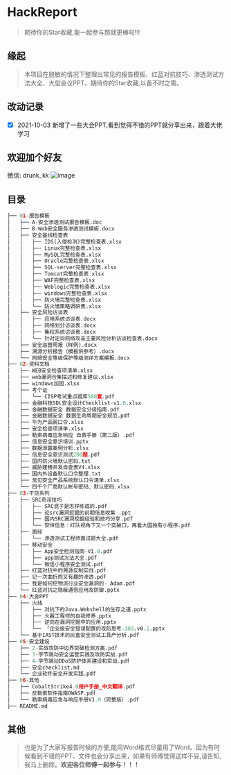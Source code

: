 # HackReport
>  期待你的Star收藏,能一起参与那就更棒啦!!!


## 缘起

>   本项目在脱敏的情况下整理出常见的报告模板、红蓝对抗技巧、渗透测试方法大全、大型会议PPT。期待你的Star收藏,以备不时之需。


## 改动记录

 - [x] 2021-10-03 新增了一些大会PPT,看到觉得不错的PPT就分享出来，跟着大佬学习 



## 欢迎加个好友
微信: drunk_kk
![image](https://github.com/awake1t/HackReport/blob/main/images/WeChat.jpg)

## 目录

``` python
├── 01-报告模板
│   ├── A-安全渗透测试报告模板.doc
│   ├── B-Web安全服务渗透测试模板.docx
│   ├── 安全基线检查表
│   │   ├── IDS(入侵检测)完整检查表.xlsx
│   │   ├── Linux完整检查表.xlsx
│   │   ├── MySQL完整检查表.xlsx
│   │   ├── Oracle完整检查表.xlsx
│   │   ├── SQL-server完整检查表.xlsx
│   │   ├── Tomcat完整检查表.xlsx
│   │   ├── WAF完整检查表.xlsx
│   │   ├── Weblogic完整检查表.xlsx
│   │   ├── windows完整检查表.xlsx
│   │   ├── 防火墙完整检查表.xlsx
│   │   └── 防火墙策略调研表.xlsx
│   ├── 安全风险访谈表
│   │   ├── 应用系统访谈表.docx
│   │   ├── 网络划分访谈表.docx
│   │   ├── 集权系统访谈表.docx
│   │   └── 针对定向网络攻击主要风险分析访谈检查表.docx
│   ├── 安全运营周报（样例).docx
│   ├── 溯源分析报告（模板供参考）.docx
│   └── 网络安全等级保护等级测评方案模板.docx
├── 02-资料文档
│   ├── WEB安全检查项清单.xlsx
│   ├── web漏洞合集描述和修复建议.xlsx
│   ├── windows加固.xlsx
│   ├── 考个证
│   │   └── CISP考试重点题库500套.pdf
│   ├── 金融科技SDL安全设计Checklist-v1.0.xlsx
│   ├── 金融数据安全 数据安全分级指南.pdf
│   ├── 金融数据安全 数据生命周期安全规范.pdf
│   ├── 华为产品弱口令.xlsx
│   ├── 安全检查项清单.xlsx
│   ├── 勒索病毒应急响应 自救手册（第二版）.pdf
│   ├── 信息安全意识培训.pptx
│   ├── 数据泄露案例分析.xlsx
│   ├── 信息安全意识测试200题.pdf
│   ├── 国内防火墙默认密码.txt
│   ├── 威胁建模开发自查表V4.xlsx
│   ├── 国内外设备默认口令整理.txt
│   ├── 常见安全产品系统默认口令清单.xlsx
│   └── 四千个厂商默认帐号密码、默认密码.xlsx
├── 03-干货系列
│   ├── SRC奇淫技巧
│   │   ├── SRC混子是怎样练成的.pdf
│   │   ├── 论src漏洞挖掘的前期信息收集 .ppt
│   │   ├── 国内SRC漏洞挖掘经验和技巧分享.pdf
│   │   └── 安恒信息：红队视角下又一个突破口，再看大国独有小程序.pdf
│   ├── 面经
│   │   └── 渗透测试工程师面试题大全.pdf
│   ├── 移动安全
│   │   ├── App安全检测指南-V1.0.pdf
│   │   ├── app测试方法大全.pdf
│   │   └── 微信小程序安全测试.pdf
│   ├── 红蓝对抗中的溯源反制实战.pdf
│   ├── 记一次曲折而又有趣的渗透.pdf
│   ├── 我是如何挖物流行业安全漏洞的- Adam.pdf
│   └── 红蓝对抗之隐蔽通信应用及防御.pptx
├── 04-大会PPT
│   ├── 火线
│   │   ├── 对抗下的Java.Webshell的生存之道.pptx
│   │   ├── 火器工程师的自我修养.pptx
│   │   ├── 逆向在漏洞挖掘中的应用.pptx
│   │   └── 「企业级安全错误配置的攻防思考.303.v0.2.pptx
│   └── 基于IAST技术的灰盒安全测试工具产分析.pdf
├── 05-安全建设
│   ├── 2-实战攻防中边界突破检测方案.pdf
│   ├── 3-字节跳动安全运营实践及攻防实战.pdf
│   ├── 4-字节跳动DDoS防护体系建设和实战.pdf
│   ├── 安全checklist.md
│   └── 企业软件安全开发实践.pdf
├── 06-其他
│   ├── CobaltStrike4.0用户手册_中文翻译.pdf
│   ├── 反勒索软件指南OWASP.pdf
│   └── 勒索病毒应急与响应手册V1.0（完整版）.pdf
├── README.md
```



## 其他

>   也是为了大家写报告时候的方便,能用Word格式尽量用了Word。因为有时候看到不错的PPT、文件也会分享出来，如果有师傅觉得这样不妥,请告知,我马上删除。**欢迎各位师傅一起参与！！！**





